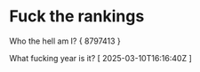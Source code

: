 # Fuck the rankings

Who the hell am I?
{ 8797413 }

What fucking year is it?
[ 2025-03-10T16:16:40Z ]
